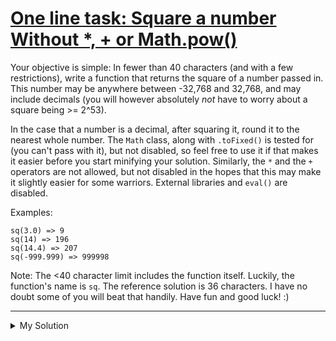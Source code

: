 # [One line task: Square a number Without *, + or Math.pow()](https://www.codewars.com/kata/5a9d8cfb5084d79178000150)

Your objective is simple: In fewer than 40 characters (and with a few restrictions), write a function that returns the
square of a number passed in. This number may be anywhere between -32,768 and 32,768, and may include decimals (you will
however absolutely _not_ have to worry about a square being >= 2^53).

In the case that a number is a decimal, after squaring it, round it to the nearest whole number. The `Math` class, along
with `.toFixed()` is tested for (you can't pass with it), but not disabled, so feel free to use it if that makes it
easier before you start minifying your solution. Similarly, the `*` and the `+` operators are not allowed, but not
disabled in the hopes that this may make it slightly easier for some warriors. External libraries and `eval()` are
disabled.

Examples:

```
sq(3.0) => 9
sq(14) => 196
sq(14.4) => 207
sq(-999.999) => 999998
```

Note: The <40 character limit includes the function itself. Luckily, the function's name is `sq`. The reference solution
is 36 characters. I have no doubt some of you will beat that handily. Have fun and good luck! :)

---

<details><summary>My Solution</summary>

```
sq=x=>
```

</details>
